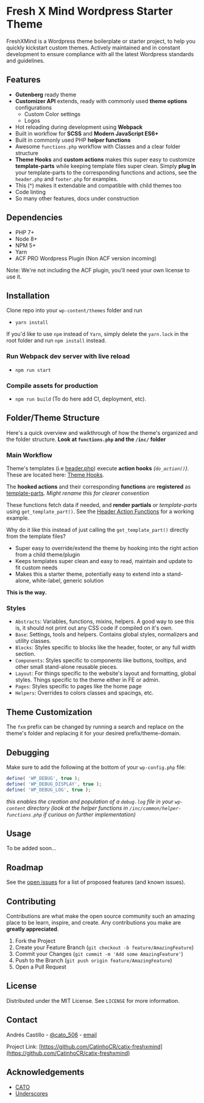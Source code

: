 # Fresh X Mind Wordpress Starter Theme

FreshXMind is a Wordpress theme boilerplate or starter project, to help you quickly kickstart custom themes. Actively maintained and in constant development to ensure compliance with all the latest Wordpress standards and guidelines.

## Features

- **Gutenberg** ready theme
- **Customizer API** extends, ready with commonly used **theme options** configurations
  - Custom Color settings
  - Logos
- Hot reloading during development using **Webpack**
- Built in workflow for **SCSS** and **Modern JavaScript ES6+**
- Built in commonly used PHP **helper functions**
- Awesome `functions.php` workflow with Classes and a clear folder structure
- **Theme Hooks** and **custom actions** makes this super easy to customize **template-parts** while keeping template files super clean. Simply __plug in__ your template-parts to the corresponding functions and actions, see the `header.php` and `footer.php` for examples.
- This (^) makes it extendable and compatible with child themes too
- Code linting
- So many other features, docs under construction

## Dependencies

- PHP 7+
- Node 8+
- NPM 5+
- Yarn
- ACF PRO Wordpress Plugin (Non ACF version incoming)

Note: We're not including the ACF plugin, you'll need your own license to use it.

## Installation

Clone repo into your `wp-content/themes` folder and run

- `yarn install`

If you'd like to use `npm` instead of `Yarn`, simply delete the `yarn.lock` in the root folder and run `npm install` instead.

### Run Webpack dev server with live reload

- `npm run start`

### Compile assets for production

- `npm run build` (To do here add CI, deployment, etc).

## Folder/Theme Structure

Here's a quick overview and walkthrough of how the theme's organized and the folder structure. **Look at `functions.php` and the `/inc/` folder**

### Main Workflow

Theme's templates (i.e [header.php](header.php)) execute **action hooks** _(`do_action()`)_. These are located here: [Theme Hooks](inc/core/theme-hooks.php).

The **hooked actions** and their corresponding **functions** are **registered** as [template-parts](inc/template-parts.php). _Might rename this for clearer convention_

These functions fetch data if needed, and **render partials** _or template-parts_ using `get_template_part()`. See the [Header Action Functions](inc/template-parts/header.php) for a working example.

Why do it like this instead of just calling the `get_template_part()` directly from the template files?

- Super easy to override/extend the theme by hooking into the right action from a child theme/plugin
- Keeps templates super clean and easy to read, maintain and update to fit custom needs
- Makes this a starter theme, potentially easy to extend into a stand-alone, white-label, generic solution

**This is the way.**

<!-- Note: For super simple projects, you could simply do `get_template_part()` functions directly from your templates, or just throw all that messy code in that single file _(yikes)_. -->

### Styles

- `Abstracts`: Variables, functions, mixins, helpers. A good way to see this is, it should not print out any CSS code if compiled on it's own.
- `Base`: Settings, tools and helpers. Contains global styles, normalizers and utility classes.
- `Blocks`: Styles specific to blocks like the header, footer, or any full width section.
- `Components`: Styles specific to components like buttons, tooltips, and other small stand-alone reusable pieces.
- `Layout`: For things specific to the website's layout and formatting, global styles. Things specific to the theme either in FE or admin.
- `Pages`: Styles specific to pages like the home page
- `Helpers`: Overrides to colors classes and spacings, etc.

## Theme Customization

The `fxm` prefix can be changed by running a search and replace on the theme's folder and replacing it for your desired prefix/theme-domain.

## Debugging

Make sure to add the following at the bottom of your `wp-config.php` file:

```php
define( 'WP_DEBUG', true );
define( 'WP_DEBUG_DISPLAY', true );
define( 'WP_DEBUG_LOG', true );
```

_this enables the creation and population of a `debug.log` file in your `wp-content` directory (look at the helper functions in `/inc/common/helper-functions.php` if curious on further implementation)_

<!-- USAGE EXAMPLES -->
## Usage

To be added soon...
<!-- Use this space to show useful examples of how a project can be used. Additional screenshots, code examples and demos work well in this space. You may also link to more resources.

_For more examples, please refer to the [Documentation](https://cato506.com/freshxmind)_
-->

<!-- ROADMAP -->
## Roadmap

See the [open issues](https://github.com/CatinhoCR/catix-freshxmind/issues) for a list of proposed features (and known issues).

<!-- CONTRIBUTING -->
## Contributing

Contributions are what make the open source community such an amazing place to be learn, inspire, and create. Any contributions you make are **greatly appreciated**.

1. Fork the Project
2. Create your Feature Branch (`git checkout -b feature/AmazingFeature`)
3. Commit your Changes (`git commit -m 'Add some AmazingFeature'`)
4. Push to the Branch (`git push origin feature/AmazingFeature`)
5. Open a Pull Request

<!-- LICENSE -->
## License

Distributed under the MIT License. See `LICENSE` for more information.

<!-- CONTACT -->
## Contact

Andrés Castillo - [@cato_506](https://twitter.com/cato_506) - [email](mailto:hello@cato506.com?subject=[GitHub]%20FreshX%20Mind%20-)

Project Link: [https://github.com/CatinhoCR/catix-freshxmind](https://github.com/CatinhoCR/catix-freshxmind)

<!-- ACKNOWLEDGEMENTS -->
## Acknowledgements

- [CATO](https://cato506.com)
- [Underscores](https://underscores.me/)

